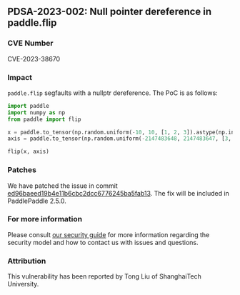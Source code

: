 ## PDSA-2023-002: Null pointer dereference in paddle.flip

### CVE Number

CVE-2023-38670

### Impact

`paddle.flip` segfaults with a nullptr dereference. The PoC is as follows:

```python
import paddle
import numpy as np
from paddle import flip

x = paddle.to_tensor(np.random.uniform(-10, 10, [1, 2, 3]).astype(np.int64)),
axis = paddle.to_tensor(np.random.uniform(-2147483648, 2147483647, [3, 3]).astype(np.int32))

flip(x, axis)
```

### Patches

We have patched the issue in commit [ed96baeed19b4e11b6cbc2dcc6776245ba5fab13](https://github.com/PaddlePaddle/Paddle/commit/ed96baeed19b4e11b6cbc2dcc6776245ba5fab13).
The fix will be included in PaddlePaddle 2.5.0.

### For more information

Please consult [our security guide](../../SECURITY.md) for more information regarding the security model and how to contact us with issues and questions.

### Attribution

This vulnerability has been reported by Tong Liu of ShanghaiTech University.
